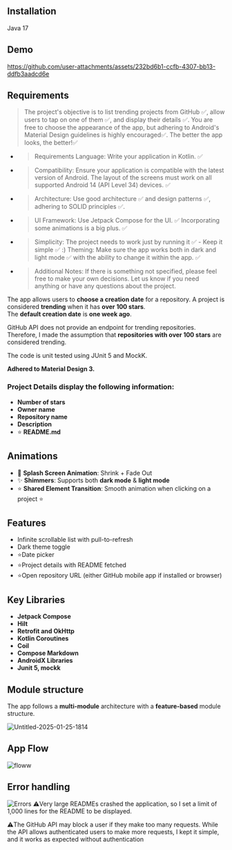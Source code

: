 ## Installation

Java 17

## Demo

https://github.com/user-attachments/assets/232bd6b1-ccfb-4307-bb13-ddfb3aadcd6e


## Requirements

> The project's objective is to list trending projects from GitHub ✅, allow users to tap on one of them ✅, and display their details ✅. You are free to choose the appearance of the app, but adhering to Android's Material Design guidelines is highly encouraged✅. The better the app looks, the better!✅
- > Requirements Language: Write your application in Kotlin. ✅
- > Compatibility: Ensure your application is compatible with the latest version of Android.  The layout of the screens must work on all supported Android 14 (API Level 34) devices.  ✅
- > Architecture: Use good architecture ✅ and design patterns ✅, adhering to SOLID principles ✅. 
- > UI Framework: Use Jetpack Compose for the UI. ✅ Incorporating some animations is a big plus. ✅
- > Simplicity: The project needs to work just by running it ✅ - Keep it simple ✅ :) Theming: Make sure the app works both in dark and light mode ✅ with the ability to change it within the app. ✅ 
- > Additional Notes: If there is something not specified, please feel free to make your own decisions. Let us know if you need anything or have any questions about the project.

The app allows users to **choose a creation date** for a repository. A project is considered **trending** when it has **over 100 stars**.  
The **default creation date** is **one week ago**.  

GitHub API does not provide an endpoint for trending repositories. Therefore, I made the assumption that **repositories with over 100 stars** are considered trending.  

The code is unit tested using JUnit 5 and MockK.

**Adhered to Material Design 3.**  

### Project Details display the following information:  
- **Number of stars**  
- **Owner name**  
- **Repository name**  
- **Description**  
- ⭐ **README.md** 

##  Animations 

- 🚀 **Splash Screen Animation**: Shrink + Fade Out 
- ✨ **Shimmers**: Supports both **dark mode** & **light mode** 
- ⭐ **Shared Element Transition**: Smooth animation when clicking on a project ⭐

##  Features

- Infinite scrollable list with pull-to-refresh    
- Dark theme toggle
- ⭐Date picker
- ⭐Project details with README fetched  
- ⭐Open repository URL (either GitHub mobile app if installed or browser)  

## Key Libraries

- **Jetpack Compose**
- **Hilt**
- **Retrofit and OkHttp**
- **Kotlin Coroutines**
- **Coil**
- **Compose Markdown**
- **AndroidX Libraries**
- **Junit 5, mockk**
  
## Module structure

The app follows a **multi-module** architecture with a **feature-based** module structure.

![Untitled-2025-01-25-1814](https://github.com/user-attachments/assets/54ab3236-e8e7-4e1a-bc76-3bcfd6da8286)

## App Flow

![floww](https://github.com/user-attachments/assets/b957ed39-3ac0-4ad8-8726-2622a993cd4c)

## Error handling

![Errors](https://github.com/user-attachments/assets/a13ae8ff-64af-401f-ac8c-e4bbd5e529e5)
⚠️Very large READMEs crashed the application, so I set a limit of 1,000 lines for the README to be displayed.

⚠️The GitHub API may block a user if they make too many requests. While the API allows authenticated users to make more requests, I kept it simple, and it works as expected without authentication
